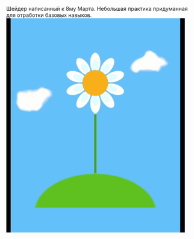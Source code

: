 Шейдер написанный к 8му Марта. Небольшая практика придуманная для отработки базовых навыков.
![Описание GIF](https://github.com/Cust0mize/FloverShader/blob/main/FinishRender.gif)
